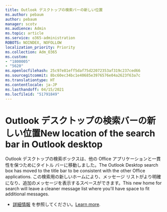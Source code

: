 ```yaml
---
title: Outlook デスクトップの検索バーの新しい位置
ms.author: pebaum
author: pebaum
manager: scotv
ms.audience: Admin
ms.topic: article
ms.service: o365-administration
ROBOTS: NOINDEX, NOFOLLOW
localization_priority: Priority
ms.collection: Adm_O365
ms.custom:
- "1800005"
- "5620"
ms.openlocfilehash: 25c97e81eff5daf75d22072353af319c237ced66
ms.sourcegitcommit: 8bc60ec34bc1e40685e3976576e04a2623f63a7c
ms.translationtype: HT
ms.contentlocale: ja-JP
ms.lasthandoff: 04/15/2021
ms.locfileid: "51791849"
---
```

# <a name="new-location-of-the-search-bar-in-outlook-desktop"></a><span data-ttu-id="5cbc7-102">Outlook デスクトップの検索バーの新しい位置</span><span class="sxs-lookup"><span data-stu-id="5cbc7-102">New location of the search bar in Outlook desktop</span></span>

<span data-ttu-id="5cbc7-103">Outlook デスクトップの検索ボックスは、他の Office アプリケーションと一貫性を保つためにタイトル バーに移動しました。</span><span class="sxs-lookup"><span data-stu-id="5cbc7-103">The Outlook Desktop search box has moved to the title bar to be consistent with the other Office applications.</span></span> <span data-ttu-id="5cbc7-104">この検索用の新しいホームにより、メッセージ リストがより明確になり、追加のメッセージを表示するスペースができます。</span><span class="sxs-lookup"><span data-stu-id="5cbc7-104">This new home for search will leave a cleaner message list where you'll have space to fit additional messages.</span></span>
- <span data-ttu-id="5cbc7-105">[詳細情報](https://support.microsoft.com/ja-JP/office/96fee452-80cd-492d-a35c-5c37584b416b) を参照してください。</span><span class="sxs-lookup"><span data-stu-id="5cbc7-105">[Learn more](https://support.microsoft.com/ja-JP/office/96fee452-80cd-492d-a35c-5c37584b416b).</span></span>
